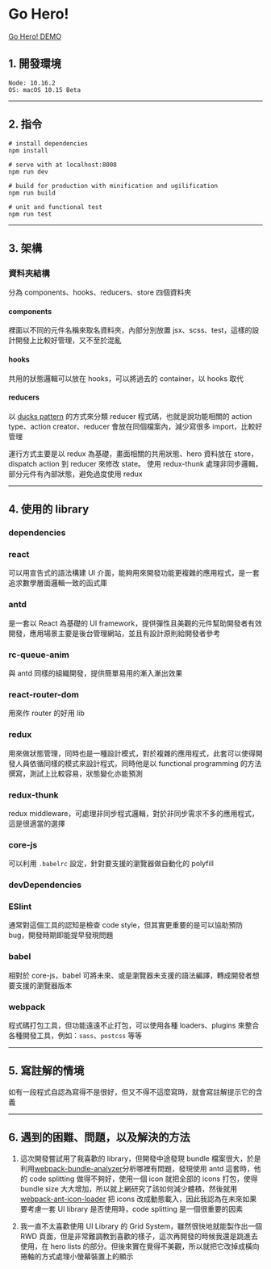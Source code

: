 # Go Hero!
[Go Hero! DEMO](https://cacocacoon.github.io/react-heroes/)
## 1. 開發環境
```
Node: 10.16.2
OS: macOS 10.15 Beta
```
***

## 2. 指令
```
# install dependencies
npm install

# serve with at localhost:8008
npm run dev

# build for production with minification and ugilification
npm run build

# unit and functional test
npm run test
```
***
## 3. 架構
### 資料夾結構
分為 components、hooks、reducers、store 四個資料夾

#### components
裡面以不同的元件名稱來取名資料夾，內部分別放置 jsx、scss、test，這樣的設計開發上比較好管理，又不至於混亂

#### hooks
共用的狀態邏輯可以放在 hooks，可以將過去的 container，以 hooks 取代

#### reducers
以 [ducks pattern](https://github.com/erikras/ducks-modular-redux) 的方式來分類 reducer 程式碼，也就是說功能相關的 action type、action creator、reducer 會放在同個檔案內，減少寫很多 import，比較好管理

運行方式主要是以 redux 為基礎，畫面相關的共用狀態、hero 資料放在 store，dispatch action 到 reducer 來修改 state。
使用 redux-thunk 處理非同步邏輯，部分元件有內部狀態，避免過度使用 redux
***

## 4. 使用的 library
### **dependencies**
### react
可以用宣告式的語法構建 UI 介面，能夠用來開發功能更複雜的應用程式，是一套追求數學層面邏輯一致的函式庫

### antd
是一套以 React 為基礎的 UI framework，提供彈性且美觀的元件幫助開發者有效開發，應用場景主要是後台管理網站，並且有設計原則給開發者參考

### rc-queue-anim
與 antd 同樣的組織開發，提供簡單易用的漸入漸出效果

### react-router-dom
用來作 router 的好用 lib

### redux
用來做狀態管理，同時也是一種設計模式，對於複雜的應用程式，此套可以使得開發人員依循同樣的模式來設計程式，同時他是以 functional programming 的方法撰寫，測試上比較容易，狀態變化亦能預測

### redux-thunk
redux middleware，可處理非同步程式邏輯，對於非同步需求不多的應用程式，這是很適當的選擇

### core-js
可以利用 `.babelrc` 設定，針對要支援的瀏覽器做自動化的 polyfill

### **devDependencies**

### ESlint
通常對這個工具的認知是檢查 code style，但其實更重要的是可以協助預防 bug，開發時期即能提早發現問題

### babel
相對於 core-js，babel 可將未來、或是瀏覽器未支援的語法編譯，轉成開發者想要支援的瀏覽器版本

### webpack
程式碼打包工具，但功能遠遠不止打包，可以使用各種 loaders、plugins 來整合各種開發工具，例如：`sass`、`postcss` 等等
***

## 5. 寫註解的情境
如有一段程式自認為寫得不是很好，但又不得不這麼寫時，就會寫註解提示它的含義
***

## 6. 遇到的困難、問題，以及解決的方法
1. 這次開發嘗試用了我喜歡的 library，但開發中途發現 bundle 檔案很大，於是利用[webpack-bundle-analyzer](https://github.com/webpack-contrib/webpack-bundle-analyzer)分析哪裡有問題，發現使用 antd 這套時，他的 code splitting 做得不夠好，使用一個 icon 就把全部的 icons 打包，使得 bundle size 大大增加，所以就上網研究了該如何減少體積，然後就用 [webpack-ant-icon-loader](https://github.com/Beven91/webpack-ant-icon-loader) 把 icons 改成動態載入，因此我認為在未來如果要考慮一套 UI library 是否使用時，code splitting 是一個很重要的因素

2. 我一直不太喜歡使用 UI Library 的 Grid System，雖然很快地就能製作出一個 RWD 頁面，但是非常難調教到喜歡的樣子，這次再開發的時候我還是跳進去使用，在 hero lists 的部分。但後來實在覺得不美觀，所以就把它改掉成橫向捲軸的方式處理小螢幕裝置上的顯示

